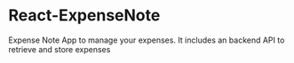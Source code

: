 # React-ExpenseNote
Expense Note App to manage your expenses. It includes an backend API to retrieve and store expenses
